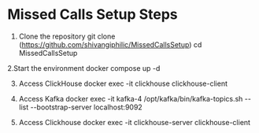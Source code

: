 # Missed Calls Setup Steps
1. Clone the repository
git clone (https://github.com/shivangiphilic/MissedCallsSetup)
cd MissedCallsSetup

2.Start the environment
docker compose up -d

3. Access ClickHouse
docker exec -it clickhouse clickhouse-client

4. Access Kafka
docker exec -it kafka-4 /opt/kafka/bin/kafka-topics.sh --list --bootstrap-server localhost:9092

5. Access Clickhouse
docker exec -it clickhouse-server clickhouse-client
